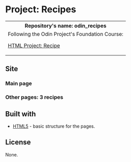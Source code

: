 # Project: Recipes

<table>
<tr>
<th>
Repository's name: odin_recipes
</th>
</tr>
<tr>
<td>
Following the Odin Project's Foundation Course:

[HTML Project: Recipe](https://www.theodinproject.com/lessons/foundations-recipes)
</td>
</tr>
</table>

## Site
### Main page

### Other pages: 3 recipes

## Built with 

- [HTML5](https://www.w3schools.com/html/default.asp) - basic structure for the pages.

## License
None.

